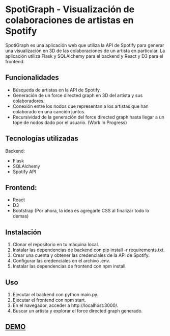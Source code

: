 # SpotiGraph - Visualización de colaboraciones de artistas en Spotify
SpotiGraph es una aplicación web que utiliza la API de Spotify para generar una visualización en 3D de las colaboraciones de un artista en particular. La aplicación utiliza Flask y SQLAlchemy para el backend y React y D3 para el frontend.

## Funcionalidades
- Búsqueda de artistas en la API de Spotify.
- Generación de un force directed graph en 3D del artista y sus colaboradores.
- Conexión entre los nodos que representan a los artistas que han colaborado en una canción juntos.
- Recursividad de la generación del force directed graph hasta llegar a un tope de nodos dado por el usuario. (Work in Progress)

## Tecnologías utilizadas
Backend:

- Flask
- SQLAlchemy
- Spotify API

## Frontend:

- React
- D3
- Bootstrap (Por ahora, la idea es agregarle CSS al finalizar todo lo demas)

## Instalación
1. Clonar el repositorio en tu máquina local.
2. Instalar las dependencias de backend con pip install -r requirements.txt.
3. Crear una cuenta y obtener las credenciales de la API de Spotify.
4. Configurar las credenciales en el archivo .env.
5. Instalar las dependencias de frontend con npm install.

## Uso
1. Ejecutar el backend con python main.py.
2. Ejecutar el frontend con npm start.
3. En el navegador, acceder a http://localhost:3000/.
4. Buscar un artista y explorar el force directed graph generado.


## [DEMO](https://www.youtube.com/watch?v=_mxVK4ADzv0)



